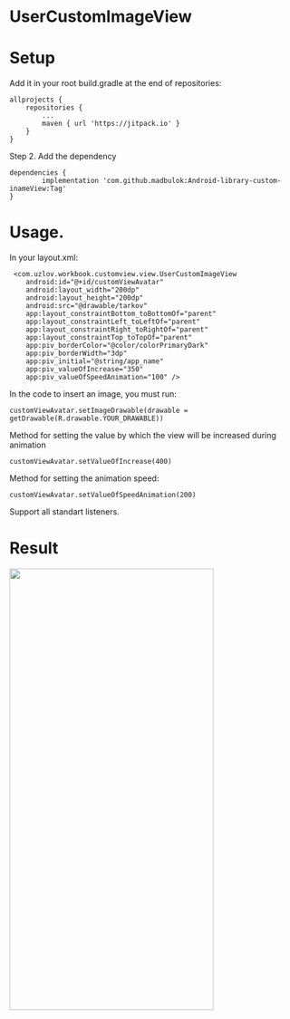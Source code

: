 # UserCustomImageView
 
 <h1>Setup</h1>
 
 Add it in your root build.gradle at the end of repositories:

	allprojects {
		repositories {
			...
			maven { url 'https://jitpack.io' }
		}
	}
 
 
Step 2. Add the dependency

	dependencies {
	        implementation 'com.github.madbulok:Android-library-custom-inameView:Tag'
	}
 
 
 <h1>Usage.</h1>
 
 In your layout.xml:
 
     <com.uzlov.workbook.customview.view.UserCustomImageView
        android:id="@+id/customViewAvatar"
        android:layout_width="200dp"
        android:layout_height="200dp"
        android:src="@drawable/tarkov"
        app:layout_constraintBottom_toBottomOf="parent"
        app:layout_constraintLeft_toLeftOf="parent"
        app:layout_constraintRight_toRightOf="parent"
        app:layout_constraintTop_toTopOf="parent"
        app:piv_borderColor="@color/colorPrimaryDark"
        app:piv_borderWidth="3dp"
        app:piv_initial="@string/app_name"
        app:piv_valueOfIncrease="350"
        app:piv_valueOfSpeedAnimation="100" />
 
In the code to insert an image, you must run:

    customViewAvatar.setImageDrawable(drawable = getDrawable(R.drawable.YOUR_DRAWABLE))

Method for setting the value by which the view will be increased during animation

    customViewAvatar.setValueOfIncrease(400)
    
Method for setting the animation speed:

    customViewAvatar.setValueOfSpeedAnimation(200)
	
Support all standart listeners.

<h1>Result</h1>
<img src="https://krotty.ru/1.gif" width="360" height="780" />

